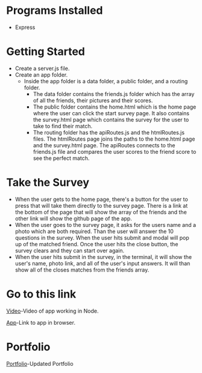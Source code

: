 # Programs Installed
* Express

# Getting Started
* Create a server.js file.
* Create an app folder.
  * Inside the app folder is a data folder, a public folder, and a routing folder.
    * The data folder contains the friends.js folder which has the array of all the friends, their pictures and their scores.
    * The public folder contains the home.html which is the home page where the user can click the start survey page.  It also contains the survey.html page which contains the survey for the user to take to find their match.
    * The routing folder has the apiRoutes.js and the htmlRoutes.js files.  The htmlRoutes page joins the paths to the home.html page and the survey.html page.  The apiRoutes connects to the friends.js file and compares the user scores to the friend score to see the perfect match.
    
# Take the Survey
* When the user gets to the home page, there's a button for the user to press that will take them directly to the survey page.  There is a link at the bottom of the page that will show the array of the friends and the other link will show the github page of the app.  
* When the user goes to the survey page, it asks for the users name and a photo which are both required.  Than the user will answer the 10 questions in the survey.  When the user hits submit and modal will pop up of the matched friend.  Once the user hits the close button, the survey clears and they can start over again.
* When the user hits submit in the survey, in the terminal, it will show the user's name, photo link, and all of the user's input answers.  It will than show all of the closes matches from the friends array.  


# Go to this link

[Video](https://drive.google.com/file/d/1KifLlA1vJLYuhWTyrg2ohYwvF8bC-svp/view)-Video of app working in Node.

[App](https://bonnieacuna.github.io/FriendFinder/)-Link to app in browser.

# Portfolio

[Portfolio](https://bonnieacuna.github.io/Updated-Portfolio/)-Updated Portfolio
